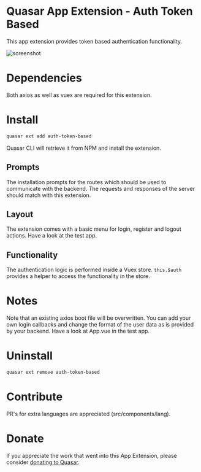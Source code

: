 Quasar App Extension - Auth Token Based
===

This app extension provides token based authentication functionality.

![screenshot](https://raw.githubusercontent.com/stefanvanherwijnen/quasar-app-extension-auth-token-based/master/image.png)

# Dependencies
Both axios as well as vuex are required for this extension.

# Install
```bash
quasar ext add auth-token-based
```
Quasar CLI will retrieve it from NPM and install the extension.

## Prompts

The installation prompts for the routes which should be used to communicate with the backend. The requests and responses of the server should match with this extension.

## Layout

The extension comes with a basic menu for login, register and logout actions. Have a look at the test app.

## Functionality

The authentication logic is performed inside a Vuex store. `this.$auth` provides a helper to access the functionality in the store.

# Notes
Note that an existing axios boot file will be overwritten. You can add your own login callbacks and change the format of the user data as is provided by your backend. Have a look at App.vue in the test app.

# Uninstall
```bash
quasar ext remove auth-token-based
```

# Contribute
PR's for extra languages are appreciated (src/components/lang).

# Donate
If you appreciate the work that went into this App Extension, please consider [donating to Quasar](https://donate.quasar.dev).
